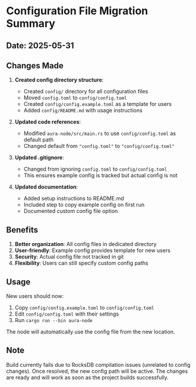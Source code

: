# Configuration File Migration Summary

## Date: 2025-05-31

## Changes Made

1. **Created config directory structure**:
   - Created `config/` directory for all configuration files
   - Moved `config.toml` to `config/config.toml`
   - Created `config/config.example.toml` as a template for users
   - Added `config/README.md` with usage instructions

2. **Updated code references**:
   - Modified `aura-node/src/main.rs` to use `config/config.toml` as default path
   - Changed default from `"config.toml"` to `"config/config.toml"`

3. **Updated .gitignore**:
   - Changed from ignoring `config.toml` to `config/config.toml`
   - This ensures example config is tracked but actual config is not

4. **Updated documentation**:
   - Added setup instructions to README.md
   - Included step to copy example config on first run
   - Documented custom config file option

## Benefits

1. **Better organization**: All config files in dedicated directory
2. **User-friendly**: Example config provides template for new users
3. **Security**: Actual config file not tracked in git
4. **Flexibility**: Users can still specify custom config paths

## Usage

New users should now:
1. Copy `config/config.example.toml` to `config/config.toml`
2. Edit `config/config.toml` with their settings
3. Run `cargo run --bin aura-node`

The node will automatically use the config file from the new location.

## Note

Build currently fails due to RocksDB compilation issues (unrelated to config changes). Once resolved, the new config path will be active. The changes are ready and will work as soon as the project builds successfully.